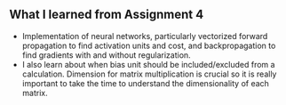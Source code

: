 ## What I learned from Assignment 4
* Implementation of neural networks, particularly vectorized forward propagation to find activation units and cost, and backpropagation to find gradients with and without regularization.
* I also learn about when bias unit should be included/excluded from a calculation. Dimension for matrix multiplication is crucial so it is really important to take the time to understand the dimensionality of each matrix.
